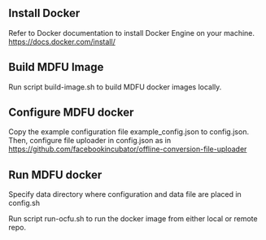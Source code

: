 ## Install Docker
Refer to Docker documentation to install Docker Engine on your machine.
https://docs.docker.com/install/

## Build MDFU Image
Run script build-image.sh to build MDFU docker images locally.

## Configure MDFU docker
Copy the example configuration file example_config.json to config.json. Then, configure file uploader in config.json as in https://github.com/facebookincubator/offline-conversion-file-uploader

## Run MDFU docker
Specify data directory where configuration and data file are placed in config.sh

Run script run-ocfu.sh to run the docker image from either local or remote repo.
